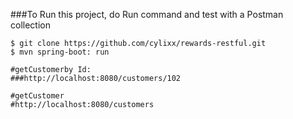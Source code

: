 


###To Run this project, do Run command and test with a Postman collection
```shell
$ git clone https://github.com/cylixx/rewards-restful.git
$ mvn spring-boot: run

#getCustomerby Id:
###http://localhost:8080/customers/102

#getCustomer
#http://localhost:8080/customers